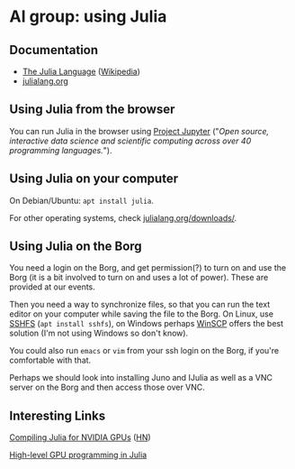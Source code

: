# AI group: using Julia

## Documentation

* [The Julia Language](http://julialang.org/) ([Wikipedia](https://en.wikipedia.org/wiki/Julia_%28programming_language%29))
* [julialang.org](http://julialang.org/)

## Using Julia from the browser

You can run Julia in the browser using [Project Jupyter](http://jupyter.org/) ("*Open source, interactive data science and scientific computing across over 40 programming languages.*").

## Using Julia on your computer

On Debian/Ubuntu: `apt install julia`.

For other operating systems, check [julialang.org/downloads/](http://julialang.org/downloads/).

## Using Julia on the Borg

You need a login on the Borg, and get permission(?) to turn on and use the Borg (it is a bit involved to turn on and uses a lot of power). These are provided at our events.

Then you need a way to synchronize files, so that you can run the text editor on your computer while saving the file to the Borg. On Linux, use [SSHFS](https://en.wikipedia.org/wiki/SSHFS) (`apt install sshfs`), on Windows perhaps [WinSCP](https://en.wikipedia.org/wiki/WinSCP) offers the best solution (I'm not using Windows so don't know).

You could also run `emacs` or `vim` from your ssh login on the Borg, if you're comfortable with that.

Perhaps we should look into installing Juno and IJulia as well as a VNC server on the Borg and then access those over VNC.

## Interesting Links

[Compiling Julia for NVIDIA GPUs](http://blog.maleadt.net/2015/01/15/julia-cuda/) ([HN](https://news.ycombinator.com/item?id=8991622))

[High-level GPU programming in Julia](http://arxiv.org/abs/1604.03410)

